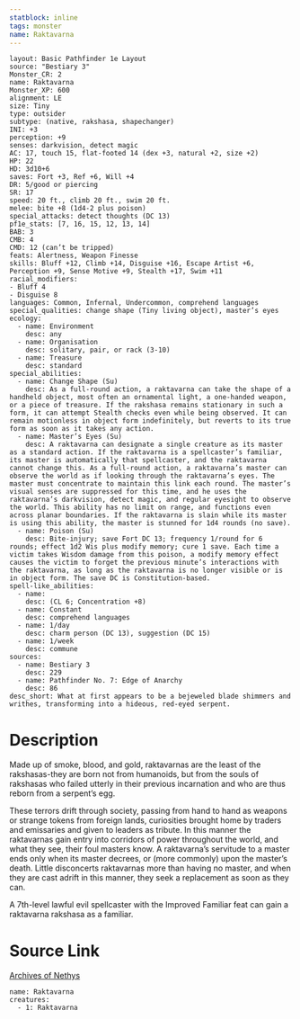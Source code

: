 ```yaml
---
statblock: inline
tags: monster
name: Raktavarna
---
```

```statblock
layout: Basic Pathfinder 1e Layout
source: "Bestiary 3"
Monster_CR: 2
name: Raktavarna
Monster_XP: 600
alignment: LE
size: Tiny
type: outsider
subtype: (native, rakshasa, shapechanger)
INI: +3
perception: +9
senses: darkvision, detect magic
AC: 17, touch 15, flat-footed 14 (dex +3, natural +2, size +2)
HP: 22
HD: 3d10+6
saves: Fort +3, Ref +6, Will +4
DR: 5/good or piercing
SR: 17
speed: 20 ft., climb 20 ft., swim 20 ft.
melee: bite +8 (1d4-2 plus poison)
special_attacks: detect thoughts (DC 13)
pf1e_stats: [7, 16, 15, 12, 13, 14]
BAB: 3
CMB: 4
CMD: 12 (can’t be tripped)
feats: Alertness, Weapon Finesse
skills: Bluff +12, Climb +14, Disguise +16, Escape Artist +6, Perception +9, Sense Motive +9, Stealth +17, Swim +11
racial_modifiers:
- Bluff 4
- Disguise 8
languages: Common, Infernal, Undercommon, comprehend languages
special_qualities: change shape (Tiny living object), master’s eyes
ecology:
  - name: Environment
    desc: any
  - name: Organisation
    desc: solitary, pair, or rack (3-10)
  - name: Treasure
    desc: standard
special_abilities:
  - name: Change Shape (Su)
    desc: As a full-round action, a raktavarna can take the shape of a handheld object, most often an ornamental light, a one-handed weapon, or a piece of treasure. If the rakshasa remains stationary in such a form, it can attempt Stealth checks even while being observed. It can remain motionless in object form indefinitely, but reverts to its true form as soon as it takes any action.
  - name: Master’s Eyes (Su)
    desc: A raktavarna can designate a single creature as its master as a standard action. If the raktavarna is a spellcaster’s familiar, its master is automatically that spellcaster, and the raktavarna cannot change this. As a full-round action, a raktavarna’s master can observe the world as if looking through the raktavarna’s eyes. The master must concentrate to maintain this link each round. The master’s visual senses are suppressed for this time, and he uses the raktavarna’s darkvision, detect magic, and regular eyesight to observe the world. This ability has no limit on range, and functions even across planar boundaries. If the raktavarna is slain while its master is using this ability, the master is stunned for 1d4 rounds (no save).
  - name: Poison (Su)
    desc: Bite-injury; save Fort DC 13; frequency 1/round for 6 rounds; effect 1d2 Wis plus modify memory; cure 1 save. Each time a victim takes Wisdom damage from this poison, a modify memory effect causes the victim to forget the previous minute’s interactions with the raktavarna, as long as the raktavarna is no longer visible or is in object form. The save DC is Constitution-based.
spell-like_abilities:
  - name:
    desc: (CL 6; Concentration +8)
  - name: Constant
    desc: comprehend languages
  - name: 1/day
    desc: charm person (DC 13), suggestion (DC 15)
  - name: 1/week
    desc: commune
sources:
  - name: Bestiary 3
    desc: 229
  - name: Pathfinder No. 7: Edge of Anarchy
    desc: 86
desc_short: What at first appears to be a bejeweled blade shimmers and writhes, transforming into a hideous, red-eyed serpent.
```
# Description
Made up of smoke, blood, and gold, raktavarnas are the least of the rakshasas-they are born not from humanoids, but from the souls of rakshasas who failed utterly in their previous incarnation and who are thus reborn from a serpent’s egg.

These terrors drift through society, passing from hand to hand as weapons or strange tokens from foreign lands, curiosities brought home by traders and emissaries and given to leaders as tribute. In this manner the raktavarnas gain entry into corridors of power throughout the world, and what they see, their foul masters know. A raktavarna’s servitude to a master ends only when its master decrees, or (more commonly) upon the master’s death. Little disconcerts raktavarnas more than having no master, and when they are cast adrift in this manner, they seek a replacement as soon as they can.

A 7th-level lawful evil spellcaster with the Improved Familiar feat can gain a raktavarna rakshasa as a familiar.
# Source Link
[Archives of Nethys](https://aonprd.com/MonsterDisplay.aspx?ItemName=Raktavarna)
```encounter-table
name: Raktavarna
creatures:
  - 1: Raktavarna
```
